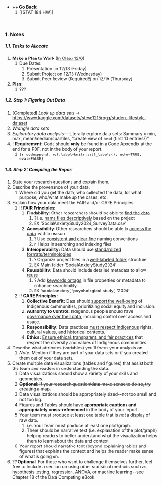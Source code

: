 - ++ **Go Back:**
	1. [[STAT 184 HW]]

<br>

### 1. Notes
##### 1.1. Tasks to Allocate
1. **Make a Plan to Work** (<u>In Class 12/6</u>)
	1. Due Dates: 
		1. Presentation on 12/13 (Friday)
		2. Submit Project on 12/18 (Wednesday)
		3. Submit Peer Review (Required!!) on 12/19 (Thursday)
2. **Plan:**
	1. ???

##### 1.2. Step 1: Figuring Out Data

1. [Completed] *Look up data sets* → https://www.kaggle.com/datasets/steve1215rogg/student-lifestyle-dataset
2. *Wrangle data sets*
3. *Exploratory data analysis*— Literally explore data sets: Summary = min, max, mean/median/quartiles, “create view of `head` (first 10 entries?)”
4. ! **Requirement:**  Code should **only** be found in a Code Appendix at the end for a PDF, not in the body of your report.
	1. ```{r codeAppend, ref.label=knitr::all_labels(), echo=TRUE, eval=FALSE}```

##### 1.3. Step 2: Compiling the Report
1. State your research questions and explain them.
2. Describe the provenance of your data. 
	1. Where did you get the data, who collected the data, for what purpose, who/what make up the cases, etc. 
3. Explain how your data meet the FAIR and/or CARE Principles.
	1. !! **FAIR Principles:** 
		1. **Findability**: Other researchers should be able to <u>find the data</u>
			1. ? i.e. <u>name files descriptively</u> based on the project
			2. EX ‘SocialAnxietyStudy2024_SurveyData.csv’
		2. **Accessibility**: Other researchers should be able to <u>access the data</u>, within reason
			1. ? Use <u>consistent and clear fine</u> naming conventions
			2. n Helps in searching and indexing files
		3. **Interoperability:** Data should use <u>standardized formats/terminologies</u>
			1. ? Organize project files in a <u>well-labeled folder</u> structure
			2. EX Main folder ‘SocialAnxietyStudy2024’
		4. **Reusability:** Data should include detailed metadata to <u>allow reuse</u>
			1. ? Add <u>keywords or tags</u> in file properties or metadata to enhance searchibility. 
			2. EX ‘social anxiety’, ‘psychological study’, ‘2024’ 
	2. !!  **CARE Principles:**
		1. **Collective Benefit:** Data should <u>support the well-being</u> of Indigenous communities, prioritizing social equity and inclusion. 
		2. **Authority to Control:** Indigenous people should have <u>governance over their data</u>, including control over access and usage. 
		3. **Responsibility:** Data practices <u>must respect Indigenous</u> rights, cultural values, and historical contexts. 
		4. **Ethics:** <u>Ensure ethical, transparent, and fair practices</u> that respect the diversity and values of Indigenous communities.
4. Describe what attributes (variables) you'll focus your analysis on
	1. *Note:* Mention if they are part of your data sets or if you created them out of your data sets.
5. Create multiple data visualizations (tables and figures) that assist both the team and readers in understanding the data.
    1. Data visualizations should show a variety of your skills and geometries.
    2. ~~**Optional**: If your research question/data make sense to do so, try creating a map.~~
    3. Data visualizations should be appropriately sized--not too small and not too big.
    4. Figures and Tables should have **appropriate captions and appropriately cross-referenced** in the body of your report.
    5. Your team must produce at least one table that is _not_ a display of raw data.
        1. i.e. Your team must produce at least one plot/graph.
        2. There should be narrative text (i.e. explanation of the plot/graph) helping readers to better understand what the visualization helps them to learn about the data and context.
    6. Your report should narrative text (beyond explaining tables and figures) that explains the context and helps the reader make sense of what is going on.
6. ?? **Optional:** For those who want to challenge themselves further, feel free to include a section on using other statistical methods such as hypothesis testing, regression, ANOVA, or machine learning--see Chapter 18 of the Data Computing eBook

